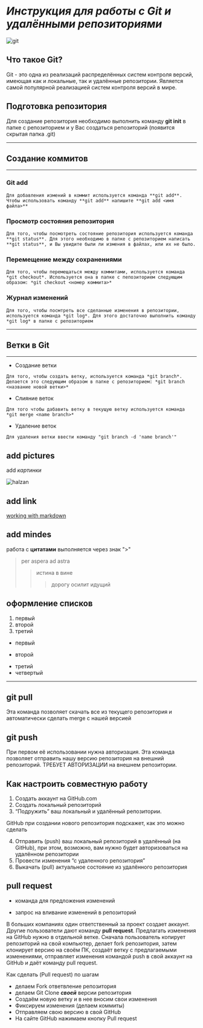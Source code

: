 # ***Инструкция для работы с Git и удалёнными репозиториями***
![git](https://avatars.mds.yandex.net/i?id=effb76450d666532582e86038214c90f-5616093-images-thumbs&n=13&exp=1)
## **Что такое Git?**

Git - это одна из реализаций распределённых систем контроля версий, имеющая как и локальные, так и удалённые репозитории. Является самой популярной реализацией систем контроля версий в мире.

## Подготовка репозитория
Для создание репозитория необходимо выполнить команду **git init**  в папке с репозиторием и у Вас создаться репозиторий (появится скрытая папка .git)
***
## Создание коммитов
***
### Git add
```
Для добавления измений в коммит используется команда **git add**. Чтобы использовать команду **git add** напишите **git add <имя файла>**
```
### Просмотр состояния репозитория
```
Для того, чтобы посмотреть состояние репозитория используется команда **git status**. Для этого необходимо в папке с репозиторием написать **git status**, и Вы увидите были ли измения в файлах, или их не было.
```
### Перемещение между сохранениями
```
Для того, чтобы перемещаться между коммитами, используется команда *git checkout*. Используется она в папке с пепозиторием следующим образом: *git checkout <номер коммита>*
```
### Журнал изменений
```
Для того, чтобы посмтреть все сделанные изменения в репозитории, используется команда *git log*. Для этого достаточно выполнить команду *git log* в папке с репозиторием
```
---
## Ветки в Git
---
* Создание ветки
```
Для того, чтобы создать ветку, используется команда *git branch*. Делается это следующим образом в папке с репозиторием: *git branch <название новой ветки>*
```
* Слияние веток
```
Для того чтобы дабавить ветку в текущую ветку используется команда *git merge <name branch>*
```
* Удаление веток
```
Для удаления ветки ввести команду "git branch -d 'name branch'"
```
## add pictures 
add *картинки* 

![halzan](https://www.ridus.ru/images/2021/7/12/1299604/in_article_d74b957868.jpg)

## add link

[working with markdown](https://yandex.ru/turbo/lifehacker.ru/s/chto-takoe-markdown/)
## add mindes

работа с **цитатами** выполняется через знак ">"
> per aspera ad astra
>> истина в вине
>>> дорогу осилит идущий


## оформление списков

1. первый
2. второй
3. третий

* первый
- второй

+ третий
+ четвертый

*** 
## git pull
Эта команда позволяет скачать все из текущего репозитория и автоматически сделать merge с нашей версией

## git push
При первом её использовании нужна авторизация.
Эта команда позволяет отправить нашу версию репозитория на внешний репозиторий. ТРЕБУЕТ АВТОРИЗАЦИИ на внешнем репозитории.

## Как настроить совместную работу

1. Создать аккаунт на GitHub.com
2. Создать локальный репозиторий
3. “Подружить” ваш локальный и удалённый репозитории. 
    
GitHub при создании нового репозитория подскажет, как это можно сделать
    
4. Отправить (push) ваш локальный репозиторий в удалённый (на GitHub), при этом, возможно, вам нужно будет авторизоваться на удалённом репозитории
5. Провести изменения “с удаленного репозитория”
6. Выкачать (pull) актуальное состояние из удалённого репозитория

## pull request

- команда для предложения изменений 

- запрос на вливание изменений в репозиторий

В больших компаниях один ответственный за проект создает аккаунт. Другие пользователи дают команду **pull request**. Предлагать изменения на GitHub нужно в отдельной ветке. 
Сначала пользователь копирует репозиторий на свой компьютер, делает fork репозитория, затем клонирует версию на своём ПК, создаёт ветку с предлагаемыми изменениями, отправляет изменения командой push в свой аккаунт на GitHub и даёт команду pull request.

Как сделать (Pull request) по шагам

- делаем Fork ответвление репозитория
- делаем Git Clone ***своей*** версии репозитория
- Создаём новую ветку и в нее вносим свои изменения
- Фиксируем изменения (делаем коммиты)
- Отправляем свою версию в свой GitHub
- На сайте GitHub нажимаем кнопку Pull request
